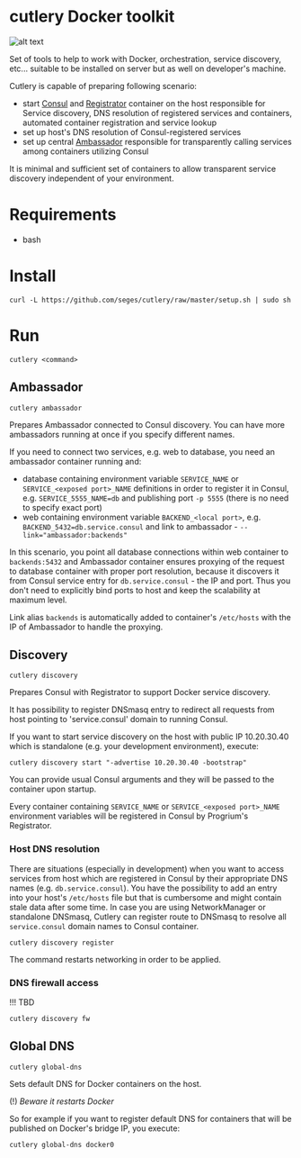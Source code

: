 # cutlery Docker toolkit

![alt text](http://seges.github.io/cutlery/images/logo.png "cutlery")

Set of tools to help to work with Docker, orchestration, service discovery, etc... suitable to be installed on server but as well on developer's machine.

Cutlery is capable of preparing following scenario:

* start [Consul](http://www.consul.io) and [Registrator](https://github.com/gliderlabs/registrator) container on the host responsible for Service discovery, DNS resolution of registered services and containers, automated container registration and service lookup
* set up host's DNS resolution of Consul-registered services
* set up central [Ambassador](https://github.com/progrium/ambassadord) responsible for transparently calling services among containers utilizing Consul

It is minimal and sufficient set of containers to allow transparent service discovery independent of your environment.

# Requirements

* bash

# Install

```
curl -L https://github.com/seges/cutlery/raw/master/setup.sh | sudo sh
```

# Run

```
cutlery <command>
```

## Ambassador

```
cutlery ambassador
```

Prepares Ambassador connected to Consul discovery. You can have more ambassadors running at once if you specify different names.

If you need to connect two services, e.g. web to database, you need an ambassador container running and:

* database containing environment variable ```SERVICE_NAME``` or ```SERVICE_<exposed port>_NAME``` definitions in order to register it in Consul, e.g. ```SERVICE_5555_NAME=db``` and publishing port ```-p 5555``` (there is no need to specify exact port)
* web containing environment variable ```BACKEND_<local port>```, e.g. ```BACKEND_5432=db.service.consul``` and link to ambassador - ```--link="ambassador:backends"```

In this scenario, you point all database connections within web container to ```backends:5432``` and Ambassador container ensures proxying of the request to database container with proper port resolution, because it discovers it from Consul service entry for ```db.service.consul``` - the IP and port. Thus you don't need to explicitly bind ports to host and keep the scalability at maximum level.

Link alias ```backends``` is automatically added to container's ```/etc/hosts``` with the IP of Ambassador to handle the proxying.

## Discovery

```
cutlery discovery
```

Prepares Consul with Registrator to support Docker service discovery. 

It has possibility to register DNSmasq entry to redirect all requests from host pointing to 'service.consul' domain to running Consul.

If you want to start service discovery on the host with public IP 10.20.30.40 which is standalone (e.g. your development environment), execute:

```
cutlery discovery start "-advertise 10.20.30.40 -bootstrap"
```

You can provide usual Consul arguments and they will be passed to the container upon startup.

Every container containing ```SERVICE_NAME``` or ```SERVICE_<exposed port>_NAME``` environment variables will be registered in Consul by Progrium's Registrator.

### Host DNS resolution

There are situations (especially in development) when you want to access services from host which are registered in Consul by their appropriate DNS names (e.g. ```db.service.consul```). You have the possibility to add an entry into your host's ```/etc/hosts``` file but that is cumbersome and might contain stale data after some time. In case you are using NetworkManager or standalone DNSmasq, Cutlery can register route to DNSmasq to resolve all ```service.consul``` domain names to Consul container.

```
cutlery discovery register
```

The command restarts networking in order to be applied.

### DNS firewall access

!!! TBD

```
cutlery discovery fw
```

## Global DNS

```
cutlery global-dns
```

Sets default DNS for Docker containers on the host.

(!) *Beware it restarts Docker*

So for example if you want to register default DNS for containers that will be published on Docker's bridge IP, you execute:

```
cutlery global-dns docker0
```

